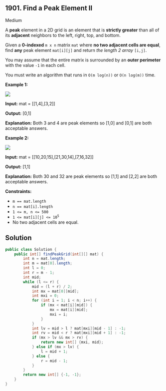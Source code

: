 ## 1901\. Find a Peak Element II

Medium

A **peak** element in a 2D grid is an element that is **strictly greater** than all of its **adjacent** neighbors to the left, right, top, and bottom.

Given a **0-indexed** `m x n` matrix `mat` where **no two adjacent cells are equal**, find **any** peak element `mat[i][j]` and return _the length 2 array_ `[i,j]`.

You may assume that the entire matrix is surrounded by an **outer perimeter** with the value `-1` in each cell.

You must write an algorithm that runs in `O(m log(n))` or `O(n log(m))` time.

**Example 1:**

![](https://assets.leetcode.com/uploads/2021/06/08/1.png)

**Input:** mat = [[1,4],[3,2]]

**Output:** [0,1]

**Explanation:** Both 3 and 4 are peak elements so [1,0] and [0,1] are both acceptable answers.

**Example 2:**

**![](https://assets.leetcode.com/uploads/2021/06/07/3.png)**

**Input:** mat = [[10,20,15],[21,30,14],[7,16,32]]

**Output:** [1,1]

**Explanation:** Both 30 and 32 are peak elements so [1,1] and [2,2] are both acceptable answers.

**Constraints:**

*   `m == mat.length`
*   `n == mat[i].length`
*   `1 <= m, n <= 500`
*   <code>1 <= mat[i][j] <= 10<sup>5</sup></code>
*   No two adjacent cells are equal.

## Solution

```java
public class Solution {
    public int[] findPeakGrid(int[][] mat) {
        int n = mat.length;
        int m = mat[0].length;
        int l = 0;
        int r = m - 1;
        int mid;
        while (l <= r) {
            mid = (l + r) / 2;
            int mx = mat[0][mid];
            int mxi = 0;
            for (int i = 1; i < n; i++) {
                if (mx < mat[i][mid]) {
                    mx = mat[i][mid];
                    mxi = i;
                }
            }
            int lv = mid > l ? mat[mxi][mid - 1] : -1;
            int rv = mid < r ? mat[mxi][mid + 1] : -1;
            if (mx > lv && mx > rv) {
                return new int[] {mxi, mid};
            } else if (mx > lv) {
                l = mid + 1;
            } else {
                r = mid - 1;
            }
        }
        return new int[] {-1, -1};
    }
}
```
